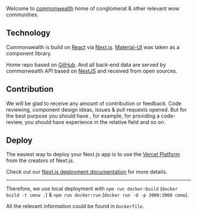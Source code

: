 Welcome to [commonwealth](https://cmnw.me/) home of conglomerat & other relevant wow communities.

## Technology

Commonwealth is build on [React](https://reactjs.org/) via [Next.js](https://nextjs.org). [Material-UI](https://material-ui.com/) was taken as a component library.

Home repo based on [GitHub](https://github.com/AlexZeDim/cmnw). And all back-end data are served by commonwealth API based on [NestJS](https://nestjs.com/) and received from open sources.

## Contribution

We will be glad to receive any amount of contribution or feedback. Code reviewing, component design ideas, issues & pull requests opened. But for the best purpose you should have , for example, for providing a code-review, you should have experience in the relative field and so on.

## Deploy

The easiest way to deploy your Next.js app is to use the [Vercel Platform](https://vercel.com/new?utm_medium=default-template&filter=next.js&utm_source=create-next-app&utm_campaign=create-next-app-readme) from the creators of Next.js.

Check out our [Next.js deployment documentation](https://nextjs.org/docs/deployment) for more details.

___

Therefore, we use local deployment with `npm run docker:build` (`docker build -t cmnw .`) & `npm run docker:run` (`docker run -d -p 3000:3000 cmnw`). 

All the relevant information could be found in `Dockerfile`.
